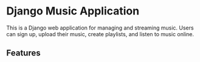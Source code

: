 # Django Music Application

This is a Django web application for managing and streaming music. Users can sign up, upload their music, create playlists, and listen to music online.

## Features


